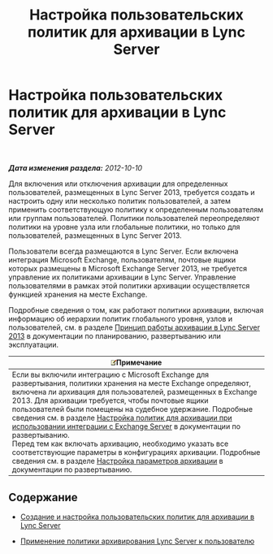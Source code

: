 ﻿---
title: Настройка пользовательских политик для архивации в Lync Server
TOCTitle: Настройка пользовательских политик для архивации в Lync Server
ms:assetid: 22d6cc76-6b5c-4a8c-bb8a-7996450ec085
ms:mtpsurl: https://technet.microsoft.com/ru-ru/library/JJ204742(v=OCS.15)
ms:contentKeyID: 49309193
ms.date: 05/19/2016
mtps_version: v=OCS.15
ms.translationtype: HT
---

# Настройка пользовательских политик для архивации в Lync Server

 

_**Дата изменения раздела:** 2012-10-10_

Для включения или отключения архивации для определенных пользователей, размещенных в Lync Server 2013, требуется создать и настроить одну или несколько политик пользователей, а затем применить соответствующую политику к определенным пользователям или группам пользователей. Политики пользователей переопределяют политики на уровне узла или глобальные политики, но только для пользователей, размещенных в Lync Server 2013.

Пользователи всегда размещаются в Lync Server. Если включена интеграция Microsoft Exchange, пользователям, почтовые ящики которых размещены в Microsoft Exchange Server 2013, не требуется управление их политиками архивации в Lync Server. Управление пользователями в рамках этой политики архивации осуществляется функцией хранения на месте Exchange.

Подробные сведения о том, как работают политики архивации, включая информацию об иерархии политик глобального уровня, узлов и пользователей, см. в разделе [Принцип работы архивации в Lync Server 2013](lync-server-2013-how-archiving-works.md) в документации по планированию, развертыванию или эксплуатации.

<table>
<thead>
<tr class="header">
<th><img src="images/Gg398412.note(OCS.15).gif" title="note" alt="note" />Примечание</th>
</tr>
</thead>
<tbody>
<tr class="odd">
<td>Если вы включили интеграцию с Microsoft Exchange для развертывания, политики хранения на месте Exchange определяют, включена ли архивация для пользователей, размещенных в Exchange 2013. Для архивации требуется, чтобы почтовые ящики пользователей были помещены на судебное удержание. Подробные сведения см. в разделе <a href="lync-server-2013-setting-up-policies-for-archiving-when-using-exchange-server-integration.md">Настройка политик для архивации при использовании интеграции с Exchange Server</a> в документации по развертыванию.<br />
Перед тем как включать архивацию, необходимо указать все соответствующие параметры в конфигурациях архивации. Подробные сведения см. в разделе <a href="lync-server-2013-configuring-archiving-options.md">Настройка параметров архивации</a> в документации по развертыванию.</td>
</tr>
</tbody>
</table>


## Содержание

  - [Создание и настройка пользовательских политик для архивации в Lync Server](lync-server-2013-creating-and-configuring-user-policies-for-archiving-in-lync-server.md)

  - [Применение политики архивирования Lync Server к пользователю](lync-server-2013-applying-a-lync-server-archiving-policy-to-a-user.md)


